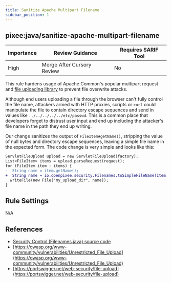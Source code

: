 ```yaml
---
title: Sanitize Apache Multipart Filename
sidebar_position: 1
---
```


## pixee:java/sanitize-apache-multipart-filename 

| Importance | Review Guidance            | Requires SARIF Tool |
|------------|----------------------------|---------------------|
 | High       | Merge After Cursory Review | No                  |

This rule hardens usage of Apache Common's popular multipart request and [file uploading library](https://commons.apache.org/proper/commons-fileupload/) to prevent file overwrite attacks.

Although end users uploading a file through the browser can't fully control the file name, attackers armed with HTTP proxies, scripts or `curl` could manipulate the file to contain directory escape sequences and send in values like `../../../../../etc/passwd`. This is a common place that developers forget to distrust user input and end up including the attacker's file name in the path they end up writing.

Our change sanitizes the output of `FileItem#getName()`, stripping the value of null bytes and directory escape sequences, leaving a simple file name in the expected form. The code change is very simple and looks like this:

```diff
ServletFileUpload upload = new ServletFileUpload(factory);
List<FileItem> items = upload.parseRequest(request);
for (FileItem item : items) {
-  String name = item.getName();
+  String name = io.openpixee.security.Filenames.toSimpleFileName(item.getName());
  writeFile(new File("my_upload_dir", name));
}
```

## Rule Settings

N/A

## References
* [Security Control (Filenames.java) source code](https://github.com/openpixee/java-security-toolkit/blob/main/src/main/java/io/openpixee/security/Filenames.java)
* [https://owasp.org/www-community/vulnerabilities/Unrestricted_File_Upload](https://owasp.org/www-community/vulnerabilities/Unrestricted_File_Upload)
* [https://portswigger.net/web-security/file-upload](https://portswigger.net/web-security/file-upload)